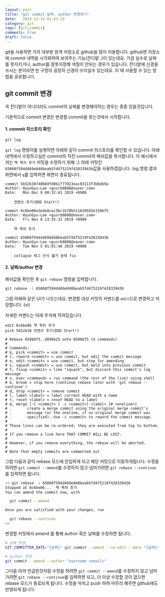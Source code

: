 ```yaml
---
layout: post
title: "git commit 날짜, author 변경하기"
date:   2019-12-14 01:43:19
category: git
tags: [git,commit]
comments: true
draft: false
---
```

git을 사용하면 거의 대부분 원격 저장소로 github을 많이 이용합니다.
github엔 저장소에 commit 내역을 시각화하여 보여주는 기능(잔디밭..)이 있는데요. 가끔 실수로 날짜를 못지키거나, author를 잘못지정해 색칠이 안되는 경우가 있습니다.
잔디밭에 신경을 쓰시는 분이라면 빈 구멍이 굉장히 신경이 쓰이실수 있는데요. 이 때 사용할 수 있는 방법을 공유합니다.
<!--more-->

## git commit 변경
꼭 잔디밭이 아니더라도 commit의 날짜를 변경해야하는 경우는 종종 있을것입니다.

기본적으로 commit 변경은 변경할 commit을 찾는것에서 시작합니다.

#### 1. commit 히스토리 확인
```sh
git log
```

`git log` 명령어를 실행하면 아래와 같이 commit 히스토리를 확인할 수 있습니다.
아래 내역에서 수정하고싶은 commit의 직전 commit의 해쉬값을 복사합니다.
이 예시에서 저는 `책 목차 추가` 커밋을 수정하기 위해 그 아래 커밋인 `65068f594d469e848beab5fd475219f428339436`값을 사용하겠습니다.
log 명령 결과화면에서 `q`를 입력하면 화면이 종료됩니다.

```
commit 5b52b3874068dfd0b1f77023eac03113f3b6db9a
Author: HyunGyu-Lee <gusrb0808@naver.com>
Date:   Mon Dec 9 00:32:41 2019 +0900

    컨텐츠 추가(DDD Start!)

commit 0c6be06e2ede8cac5bc1b78b511620583e159bf5
Author: HyunGyu-Lee <gusrb0808@naver.com>
Date:   Fri Nov 8 13:35:32 2019 +0900

    책 목차 추가

commit 65068f594d469e848beab5fd475219f428339436
Author: HyunGyu-Lee <gusrb0808@naver.com>
Date:   Tue Nov 5 01:01:48 2019 +0900

    collapse 태그 인식 불가 분제 fix

```

#### 2. 날짜/author 변경
해쉬값을 확인한 후 `git rebase` 명령을 입력합니다.

```sh
git rebase -i 65068f594d469e848beab5fd475219f428339436
```

그럼 아래와 같은 UI가 나오는데요. 변경할 대상 커밋의 커멘드를 `edit`으로 변경하고 저장합니다. (vi)

자세한 커멘드는 아래 주석에 적혀있습니다. 

```
edit 0c6be06 책 목차 추가
pick 5b52b38 컨텐츠 추가(DDD Start!)

# Rebase 65068f5..d896625 onto 65068f5 (4 commands)
#
# Commands:
# p, pick <commit> = use commit
# r, reword <commit> = use commit, but edit the commit message
# e, edit <commit> = use commit, but stop for amending
# s, squash <commit> = use commit, but meld into previous commit
# f, fixup <commit> = like "squash", but discard this commit's log message
# x, exec <command> = run command (the rest of the line) using shell
# b, break = stop here (continue rebase later with 'git rebase --continue')
# d, drop <commit> = remove commit
# l, label <label> = label current HEAD with a name
# t, reset <label> = reset HEAD to a label
# m, merge [-C <commit> | -c <commit>] <label> [# <oneline>]
# .       create a merge commit using the original merge commit's
# .       message (or the oneline, if no original merge commit was
# .       specified). Use -c <commit> to reword the commit message.
#
# These lines can be re-ordered; they are executed from top to bottom.
#
# If you remove a line here THAT COMMIT WILL BE LOST.
#
# However, if you remove everything, the rebase will be aborted.
#
# Note that empty commits are commented out
```

그럼 다음과 같이 rebase 모드에 진입하게 되고 해당 커밋으로 이동하게됩니다.
수정을 하려면 `git commit --amend`를 수정하지 않고 넘어가려면 `git rebase --continue`를 입력하면 됩니다.
```sh
>> git rebase -i 65068f594d469e848beab5fd475219f428339436
Stopped at 0c6be06...  책 목차 추가
You can amend the commit now, with

  git commit --amend

Once you are satisfied with your changes, run

  git rebase --continue
>> 
```

변경할 커밋에서 amend 를 통해 author 혹은 날짜를 수정하면 됩니다.


```sh
# 날짜 변경
GIT_COMMITTER_DATE="{날짜}" git commit --amend --no-edit --date "{날짜}"

# author 변경
git commit --amend --author "username <email>"
```

그다음 아까 언급한것처럼 수정을 하려면 `git commit --amend`를 수정하지 않고 넘어가려면 `git rebase --continue`를
입력하면 되고, 더 이상 수정할 것이 없으면 rebase 모드가 종료되게 됩니다. 수정을 마치고 push 하여 마무리 해주면 github에도 반영되게 됩니다.

